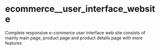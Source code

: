 # ecommerce__user_interface_website
Complete responsive e-commerce user interface web site consists of mainly main page, product page and product details page with more  features

